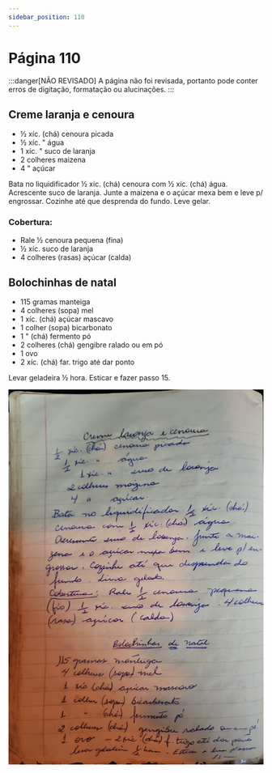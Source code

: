 ```yaml
---
sidebar_position: 110
---
```

# Página 110
:::danger[NÃO REVISADO]
A página não foi revisada, portanto pode conter erros de digitação, formatação ou alucinações.
:::
## Creme laranja e cenoura

- ½ xíc. (chá) cenoura picada
- ½ xíc. " água
- 1 xíc. " suco de laranja
- 2 colheres maizena
- 4 " açúcar

Bata no liquidificador ½ xíc. (chá) cenoura com ½ xíc. (chá) água.
Acrescente suco de laranja. Junte a maizena e o açúcar mexa bem e leve p/ engrossar. Cozinhe até que desprenda do fundo. Leve gelar.

### Cobertura:

- Rale ½ cenoura pequena (fina)
- ½ xíc. suco de laranja
- 4 colheres (rasas) açúcar (calda)

## Bolochinhas de natal

- 115 gramas manteiga
- 4 colheres (sopa) mel
- 1 xíc. (chá) açúcar mascavo
- 1 colher (sopa) bicarbonato
- 1 " (chá) fermento pó
- 2 colheres (chá) gengibre ralado ou em pó
- 1 ovo
- 2 xíc. (chá) far. trigo até dar ponto

Levar geladeira ½ hora. Esticar e fazer passo 15.

![imagem base](./images/page_110.png)
